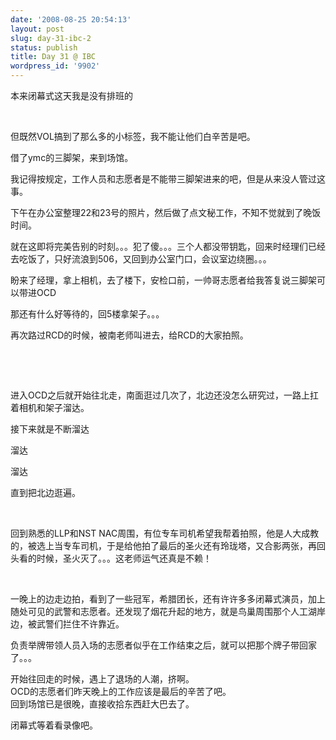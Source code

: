 ```yaml
---
date: '2008-08-25 20:54:13'
layout: post
slug: day-31-ibc-2
status: publish
title: Day 31 @ IBC
wordpress_id: '9902'
---
```





  
本来闭幕式这天我是没有排班的


 


但既然VOL搞到了那么多的小标签，我不能让他们白辛苦是吧。


  
借了ymc的三脚架，来到场馆。


  
我记得按规定，工作人员和志愿者是不能带三脚架进来的吧，但是从来没人管过这事。


  
下午在办公室整理22和23号的照片，然后做了点文秘工作，不知不觉就到了晚饭时间。


  
就在这即将完美告别的时刻。。。犯了傻。。。三个人都没带钥匙，回来时经理们已经去吃饭了，只好流浪到506，又回到办公室门口，会议室边绕圈。。。


  
盼来了经理，拿上相机，去了楼下，安检口前，一帅哥志愿者给我答复说三脚架可以带进OCD


  
那还有什么好等待的，回5楼拿架子。。。


  
再次路过RCD的时候，被南老师叫进去，给RCD的大家拍照。


 


 


  
进入OCD之后就开始往北走，南面逛过几次了，北边还没怎么研究过，一路上扛着相机和架子溜达。


  
接下来就是不断溜达


  
溜达


  
溜达


  
直到把北边逛遍。


 


  
回到熟悉的LLP和NST NAC周围，有位专车司机希望我帮着拍照，他是人大成教的，被选上当专车司机，于是给他拍了最后的圣火还有玲珑塔，又合影两张，再回头看的时候，圣火灭了。。。这老师运气还真是不赖！


 


  
一晚上的边走边拍，看到了一些冠军，希腊团长，还有许许多多闭幕式演员，加上随处可见的武警和志愿者。还发现了烟花升起的地方，就是鸟巢周围那个人工湖岸边，被武警们拦住不许靠近。


  
负责举牌带领人员入场的志愿者似乎在工作结束之后，就可以把那个牌子带回家了。。。


  
开始往回走的时候，遇上了退场的人潮，挤啊。  
OCD的志愿者们昨天晚上的工作应该是最后的辛苦了吧。  
回到场馆已是很晚，直接收拾东西赶大巴去了。


  
闭幕式等着看录像吧。
